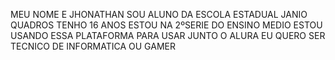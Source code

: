 MEU NOME E JHONATHAN
SOU ALUNO DA ESCOLA ESTADUAL JANIO QUADROS
TENHO 16 ANOS 
ESTOU NA 2ºSERIE DO ENSINO MEDIO
ESTOU USANDO ESSA PLATAFORMA PARA USAR JUNTO O ALURA
EU QUERO SER TECNICO DE INFORMATICA
OU GAMER
